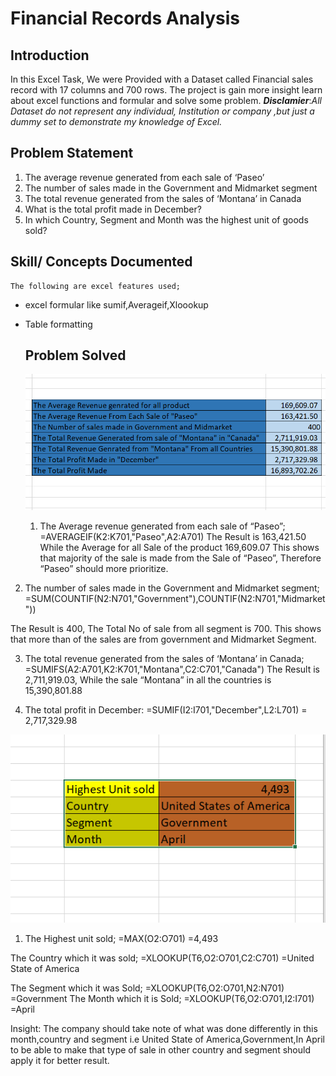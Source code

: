 # Financial Records Analysis

## Introduction

In this Excel Task, We were Provided with a Dataset called Financial sales record with 17 columns and 700 rows. The project is gain more insight learn about excel functions and formular and solve some problem.
**_Disclamier_**:_All Dataset do not represent any individual, Institution or company ,but just a dummy set to demonstrate my knowledge of Excel._

## Problem Statement
1. The average revenue generated from each sale of ‘Paseo’
2. The number of sales made in the Government and Midmarket segment
3. The total revenue generated from the sales of ‘Montana’ in Canada
4. What is the total profit made in December?
5. In which Country, Segment and Month was the highest unit of goods sold?

## Skill/ Concepts Documented
	The following are excel features used; 
- excel formular like sumif,Averageif,Xloookup
- Table formatting

  ## Problem Solved
  ![](Average_Revenue_Generated.png)

  1.	The Average revenue generated from each sale of “Paseo”;
=AVERAGEIF(K2:K701,"Paseo",A2:A701)
The Result is      163,421.50 
While the Average for all Sale of the product      169,609.07 
This shows that majority of the sale is made from the Sale of “Paseo”, Therefore “Paseo” should more prioritize.

2.	The number of sales made in the Government and Midmarket segment;
=SUM(COUNTIF(N2:N701,"Government"),COUNTIF(N2:N701,"Midmarket"))

The Result is 400, The Total No of sale from all segment is 700.
This shows that more than of the sales are from government and Midmarket Segment.

3.	The total revenue generated from the sales of ‘Montana’ in Canada;
=SUMIFS(A2:A701,K2:K701,"Montana",C2:C701,"Canada")
The Result is   2,711,919.03, While the sale “Montana” in all the countries is   15,390,801.88 

4.	The total profit in December:
=SUMIF(I2:I701,"December",L2:L701)
=    2,717,329.98 

 ![](Highest_unit_sold.png)
 1.	The Highest unit sold; =MAX(O2:O701)
=4,493 

The Country which it was sold; =XLOOKUP(T6,O2:O701,C2:C701)
=United State of America

The Segment which it was Sold; =XLOOKUP(T6,O2:O701,N2:N701)
				=Government
The Month which it is Sold; =XLOOKUP(T6,O2:O701,I2:I701)
				       =April

Insight:
 	The company should take note of what was done differently in this month,country and segment i.e United State of America,Government,In April to be able to make that type of sale in other country and segment should apply it for better result.



